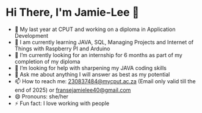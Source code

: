# Hi There, I'm Jamie-Lee 👋

* 🔭 My last year at CPUT and working on a diploma in Application Development
* 🌱 I am currently learning JAVA, SQL, Managing Projects and Internet of Things with Raspberry PI and Arduino
* 👯 I’m currently looking for an internship for 6 months as part of my completion of my diploma
* 🤔 I’m looking for help with sharpening my JAVA coding skills
* 💬 Ask me about anything I will answer as best as my potential
* 📫 How to reach me: 230837484@mycput.ac.za (Email only valid till the end of 2025) or fransejamielee40@gmail.com
* 😄 Pronouns: she/her
* ⚡ Fun fact: I love working with people
